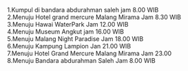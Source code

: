 1.Kumpul di bandara abdurahman saleh jam 8.00 WIB<br>
2.Menuju Hotel grand mercure Malang Mirama Jam 8.30 WIB<br>
3.Menuju Hawai WaterPark Jam 12.00 WIB<br>
4.Menuju Museum Angkut jam 16.00 WIB<br>
5.Menuju Malang Night Paradise Jam 18.00 WIB<br>
6.Menuju Kampung Lampion Jan 21.00 WIB <br>
7.Menuju Hotel Grand Mercure Malang Mirama Jam 23.00<br>
8.Menuju Bandara abdurahman Saleh Jam 8.00 WIB<br>
